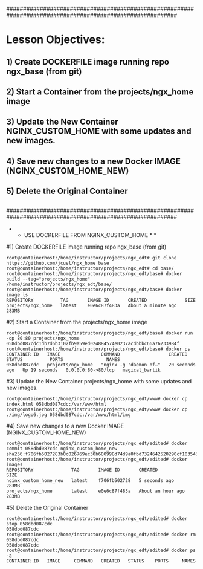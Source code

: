 ###########################################################################################################
# Lesson Objectives:
##			1) Create DOCKERFILE image running repo ngx_base (from git)
##			2) Start a Container from the projects/ngx_home image
##			3) Update the New Container NGINX_CUSTOM_HOME with some updates and new images.
##			4) Save new changes to a new Docker IMAGE (NGINX_CUSTOM_HOME_NEW)
##			5) Delete the Original Container
##																									
###########################################################################################################

* * USE DOCKERFILE FROM NGINX_CUSTOM_HOME * *

#1) Create DOCKERFILE image running repo ngx_base (from git)

```
root@containerhost:/home/instructor/projects/ngx_edt# git clone https://github.com/jcuel/ngx_home base
root@containerhost:/home/instructor/projects/ngx_edt# cd base/
root@containerhost:/home/instructor/projects/ngx_edt/base# docker build --tag="projects/ngx_home" /home/instructor/projects/ngx_edt/base/
root@containerhost:/home/instructor/projects/ngx_edt/base# docker image ls
REPOSITORY          TAG       IMAGE ID       CREATED              SIZE
projects/ngx_home   latest    e0e6c87f483a   About a minute ago   283MB

```
#2) Start a Container from the projects/ngx_home image

```
root@containerhost:/home/instructor/projects/ngx_edt/base# docker run -dp 80:80 projects/ngx_home
058dbd087cdc1db7d6b3102fb9a59ed024884574e0237acdbbbc66a76233984f
root@containerhost:/home/instructor/projects/ngx_edt/base# docker ps
CONTAINER ID   IMAGE               COMMAND                  CREATED          STATUS          PORTS                NAMES
058dbd087cdc   projects/ngx_home   "nginx -g 'daemon of…"   20 seconds ago   Up 19 seconds   0.0.0.0:80->80/tcp   magical_bartik

```
#3) Update the New Container projects/ngx_home with some updates and new images.

```
root@containerhost:/home/instructor/projects/ngx_edt/www# docker cp index.html 058dbd087cdc:/var/www/html
root@containerhost:/home/instructor/projects/ngx_edt/www# docker cp ./img/logo6.jpg 058dbd087cdc:/var/www/html/img

```
#4) Save new changes to a new Docker IMAGE (NGINX_CUSTOM_HOME_NEW)

```
root@containerhost:/home/instructor/projects/ngx_edt/edited# docker commit 058dbd087cdc nginx_custom_home_new
sha256:f706fb5027283b0c026769ec30b600998d74d9a0fbd7324642520290cf103543
root@containerhost:/home/instructor/projects/ngx_edt/edited# docker images
REPOSITORY              TAG       IMAGE ID       CREATED             SIZE
nginx_custom_home_new   latest    f706fb502728   5 seconds ago       283MB
projects/ngx_home       latest    e0e6c87f483a   About an hour ago   283MB

```
#5) Delete the Original Container

```
root@containerhost:/home/instructor/projects/ngx_edt/edited# docker stop 058dbd087cdc
058dbd087cdc
root@containerhost:/home/instructor/projects/ngx_edt/edited# docker rm 058dbd087cdc
058dbd087cdc
root@containerhost:/home/instructor/projects/ngx_edt/edited# docker ps -a
CONTAINER ID   IMAGE     COMMAND   CREATED   STATUS    PORTS     NAMES

```

